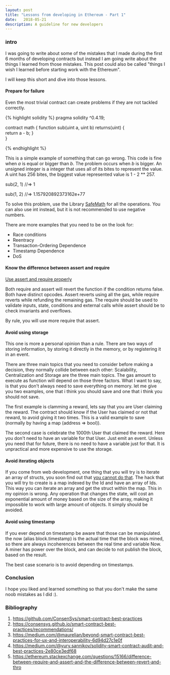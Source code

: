 ```yaml
---
layout: post
title: "Lessons from developing in Ethereum - Part 1"
date:   2018-05-21
description: A guideline for new developers
---
```


<!-- Introduction -->
### intro

I was going to write about some of the mistakes that I made during the first 6 months of developing contracts but instead I am going write about the things I learned from those mistakes.
This post could also be called "things I wish I learned before starting work with the Ethereum".

I will keep this short and dive into those lessons.


#### Prepare for failure

Even the most trivial contract can create problems if they are not tackled correctly.

{% highlight solidity %}
pragma solidity ^0.4.19;


contract math {
    function sub(uint a, uint b) returns(uint) {    
        return a - b;
    }    
}

{% endhighlight %}

This is a simple example of something that can go wrong. This code is fine when _a_ is equal or bigger than _b_. The problem occurs when _b_ is bigger. An unsigned integer is a integer that uses all of its bites to represent the value. A uint has 256 bites, the biggest value represented value is 1 - 2 ** 257.

sub(2, 1)
    //=>  1

sub(1, 2)
    //=> 1.157920892373162e+77

To solve this problem, use the Library <a href="https://github.com/OpenZeppelin/openzeppelin-solidity/blob/master/contracts/math/SafeMath.sol" target="\_blank">SafeMath</a> for all the operations. You can also use int instead, but it is not recommended to use negative numbers.

There are more examples that you need to be on the look for:

 * Race conditions
 * Reentracy
 * Transaction-Ordering Dependence
 * Timestamp Dependence
 * DoS


#### Know the difference between assert and require

<a href="https://consensys.github.io/smart-contract-best-practices/recommendations/#use-assert-and-require-properly" target="\_blank">Use assert and require properly</a>

Both require and assert will revert the function if the condition returns false. Both have distinct opcodes. Assert reverts using all the gas, while require reverts while refunding the remaining gas. The require should be used to validate inputs, state, conditions and external calls while assert should be to check invariants and overflows.

By rule, you will use more require that assert.


#### Avoid using storage

This one is more a personal opinion than a rule. There are two ways of storing information, by storing it directly in the memory, or by registering it in an event.

There are three main topics that you need to consider before making a decision, they normally collide between each other: Scalability, Centralization and Storage are the three main topics. The gas amount to execute as function will depend on those three factors. What I want to say, is that you don't always need to save everything on memory. let me give you two examples, one that i think you should save and one that i think you should not save.

The first example is clamming a reward, lets say that you are User claiming the reward. The contract should know if the User has claimed or not that reward, to avoid giving it two times. This is a valid example to save (normally by having a map (address => bool)).

The second case is celebrate the 1000th User that claimed the reward. Here you don't need to have an variable for that User. Just emit an event. Unless you need that for future, there is no need to have a variable just for that. It is unpractical and more expensive to use the storage.

#### Avoid iterating objects

If you come from web development, one thing that you will try is to iterate an array of structs, you soon find out that <a href="https://blog.foam.space/exploring-ethereum-storage-costs-with-the-foam-developer-tools-96d84e1a06b5" target="\_blank">you cannot do that</a>. The hack that you will try to create is a map indexed by the Id and have an array of Ids. This way you can iterate an array and get the struct within the map. This in my opinion is wrong. Any operation that changes the state, will cost an exponential amount of money based on the size of the array, making it impossible to work with large amount of objects. It simply should be avoided.

#### Avoid using timestamp

If you ever depend on timestamp be aware that those can be manipulated. the now (alias block.timestamp) is the actual time that the block was mined, so there are always incoherences between the real time and variable Now. A miner has power over the block, and can decide to not publish the block, based on the result.

The best case scenario is to avoid depending on timestamps.

### Conclusion

I hope you liked and learned something so that you don't make the same noob mistakes as I did :).

### Bibliography

1. https://github.com/ConsenSys/smart-contract-best-practices
2. https://consensys.github.io/smart-contract-best-practices/recommendations/
3. https://medium.com/@maurelian/beyond-smart-contract-best-practices-for-ux-and-interoperability-6d94d27c1e0f
4. https://medium.com/@yury.sannikov/solidity-smart-contract-audit-and-best-practices-2e80ce3edf68
5. https://ethereum.stackexchange.com/questions/15166/difference-between-require-and-assert-and-the-difference-between-revert-and-thro
